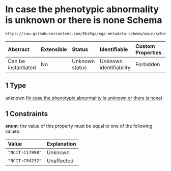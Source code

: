 # In case the phenotypic abnormality is unknown or there is none Schema

```txt
https://raw.githubusercontent.com/EbiEga/ega-metadata-schema/main/schemas/EGA.common-definitions.json#/definitions/phenotypicAbnormality/properties/termId/anyOf/1
```



| Abstract            | Extensible | Status         | Identifiable            | Custom Properties | Additional Properties | Access Restrictions | Defined In                                                                                           |
| :------------------ | :--------- | :------------- | :---------------------- | :---------------- | :-------------------- | :------------------ | :--------------------------------------------------------------------------------------------------- |
| Can be instantiated | No         | Unknown status | Unknown identifiability | Forbidden         | Allowed               | none                | [EGA.common-definitions.json\*](../../../schemas/EGA.common-definitions.json "open original schema") |

## 1 Type

unknown ([In case the phenotypic abnormality is unknown or there is none](ega-4-definitions-phenotypic-abnormality-properties-ontology-constraints-for-this-specific-termid-anyof-in-case-the-phenotypic-abnormality-is-unknown-or-there-is-none.md))

## 1 Constraints

**enum**: the value of this property must be equal to one of the following values:

| Value           | Explanation |
| :-------------- | :---------- |
| `"NCIT:C17998"` | Unknown     |
| `"NCIT:C94232"` | Unaffected  |
